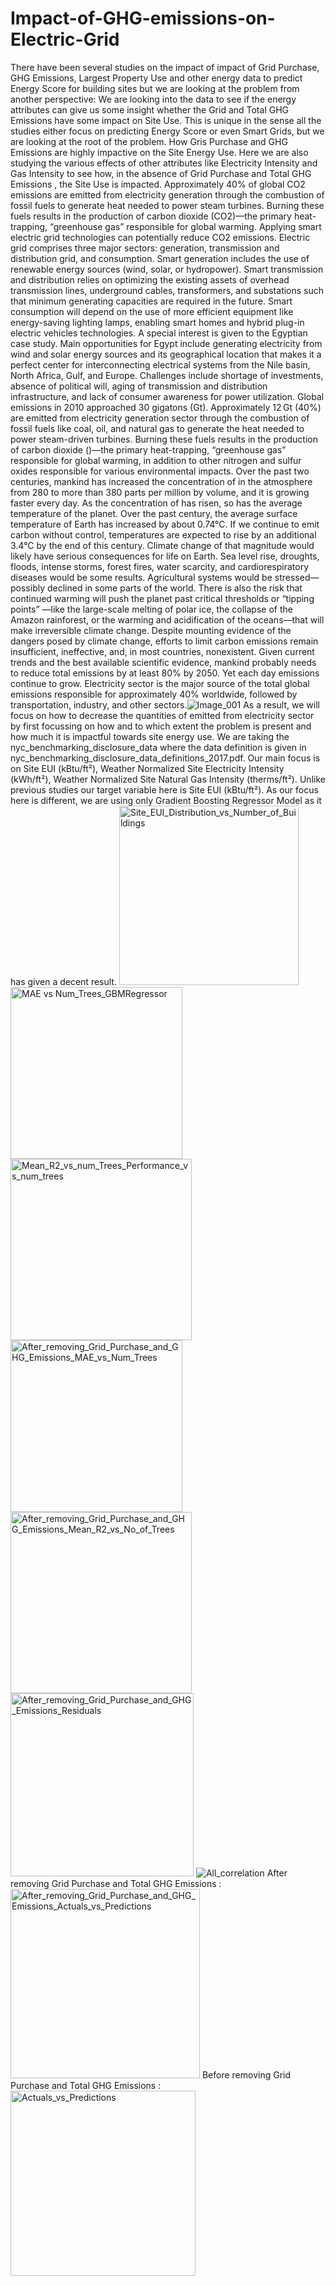 # Impact-of-GHG-emissions-on-Electric-Grid
There have been several studies on the impact of impact of Grid Purchase, GHG Emissions, Largest Property Use and other energy data to predict Energy Score for building sites but we are looking at the problem from another perspective: We are looking into the data to see if the energy attributes can give us some insight whether the Grid and Total GHG Emissions have some impact on Site Use. This is unique in the sense all the studies either focus on predicting Energy Score or even Smart Grids, but we are looking at the root of the problem. How Gris Purchase and GHG Emissions are highly impactive on the Site Energy Use. Here we are also studying the various effects of other attributes like Electricity Intensity and Gas Intensity to see how, in the absence of Grid Purchase and Total GHG Emissions , the Site Use is impacted.
Approximately 40% of global CO2 emissions are emitted from electricity generation through the combustion of fossil fuels to generate heat needed to power steam turbines. Burning these fuels results in the production of carbon dioxide (CO2)—the primary heat-trapping, “greenhouse gas” responsible for global warming. Applying smart electric grid technologies can potentially reduce CO2 emissions. Electric grid comprises three major sectors: generation, transmission and distribution grid, and consumption. Smart generation includes the use of renewable energy sources (wind, solar, or hydropower). Smart transmission and distribution relies on optimizing the existing assets of overhead transmission lines, underground cables, transformers, and substations such that minimum generating capacities are required in the future. Smart consumption will depend on the use of more efficient equipment like energy-saving lighting lamps, enabling smart homes and hybrid plug-in electric vehicles technologies. A special interest is given to the Egyptian case study. Main opportunities for Egypt include generating electricity from wind and solar energy sources and its geographical location that makes it a perfect center for interconnecting electrical systems from the Nile basin, North Africa, Gulf, and Europe. Challenges include shortage of investments, absence of political will, aging of transmission and distribution infrastructure, and lack of consumer awareness for power utilization.
Global  emissions in 2010 approached 30 gigatons (Gt). Approximately 12 Gt (40%) are emitted from electricity generation sector through the combustion of fossil fuels like coal, oil, and natural gas to generate the heat needed to power steam-driven turbines. Burning these fuels results in the production of carbon dioxide ()—the primary heat-trapping, “greenhouse gas” responsible for global warming, in addition to other nitrogen and sulfur oxides responsible for various environmental impacts.
Over the past two centuries, mankind has increased the concentration of  in the atmosphere from 280 to more than 380 parts per million by volume, and it is growing faster every day. As the concentration of  has risen, so has the average temperature of the planet. Over the past century, the average surface temperature of Earth has increased by about 0.74°C. If we continue to emit carbon without control, temperatures are expected to rise by an additional 3.4°C by the end of this century. Climate change of that magnitude would likely have serious consequences for life on Earth. Sea level rise, droughts, floods, intense storms, forest fires, water scarcity, and cardiorespiratory diseases would be some results. Agricultural systems would be stressed—possibly declined in some parts of the world. There is also the risk that continued warming will push the planet past critical thresholds or “tipping points” —like the large-scale melting of polar ice, the collapse of the Amazon rainforest, or the warming and acidification of the oceans—that will make irreversible climate change. Despite mounting evidence of the dangers posed by climate change, efforts to limit carbon emissions remain insufficient, ineffective, and, in most countries, nonexistent. Given current trends and the best available scientific evidence, mankind probably needs to reduce total  emissions by at least 80% by 2050. Yet each day emissions continue to grow.
Electricity sector is the major source of the total global  emissions responsible for approximately 40% worldwide, followed by transportation, industry, and other sectors.![Image_001](https://user-images.githubusercontent.com/18380810/184597627-7629e374-a4e3-4156-ab9d-3103513cca83.png)
As a result, we will focus on how to decrease the quantities of  emitted from electricity sector by first focussing on how and to which extent the problem is present and how much it is impactful towards site energy use.
We are taking the nyc_benchmarking_disclosure_data where the data definition is given in nyc_benchmarking_disclosure_data_definitions_2017.pdf. Our main focus is on Site EUI (kBtu/ft²), Weather Normalized Site Electricity Intensity (kWh/ft²), Weather Normalized Site Natural Gas Intensity (therms/ft²). Unlike previous studies our target variable here is Site EUI (kBtu/ft²). As our focus here is different, we are using only Gradient Boosting Regressor Model as it has given a decent result. 
<img width="287" alt="Site_EUI_Distribution_vs_Number_of_Buildings" src="https://user-images.githubusercontent.com/18380810/184598581-b4095432-ae38-4963-b6c1-5b0fc180e2a2.png">
<img width="275" alt="MAE vs Num_Trees_GBMRegressor" src="https://user-images.githubusercontent.com/18380810/184598662-eafcac3f-235f-4a64-a31a-aea0660cbd31.png">
<img width="290" alt="Mean_R2_vs_num_Trees_Performance_vs_num_trees" src="https://user-images.githubusercontent.com/18380810/184598670-18445075-3b35-4504-8380-40f3dd004214.png">
<img width="275" alt="After_removing_Grid_Purchase_and_GHG_Emissions_MAE_vs_Num_Trees" src="https://user-images.githubusercontent.com/18380810/184598725-2d4389cb-bdd4-45c6-a956-1fedcd91bf32.png">
<img width="290" alt="After_removing_Grid_Purchase_and_GHG_Emissions_Mean_R2_vs_No_of_Trees" src="https://user-images.githubusercontent.com/18380810/184598727-79eb02b4-95a3-42fc-9d6a-bb578fd48459.png">
<img width="293" alt="After_removing_Grid_Purchase_and_GHG_Emissions_Residuals" src="https://user-images.githubusercontent.com/18380810/184598729-e929ea1c-d340-452b-8c28-4975fe881dbc.png">
![All_correlation](https://user-images.githubusercontent.com/18380810/184598731-6b844e53-0e8b-4359-a443-8cb2d18ef47f.png)
After removing Grid Purchase and Total GHG Emissions :
<img width="303" alt="After_removing_Grid_Purchase_and_GHG_Emissions_Actuals_vs_Predictions" src="https://user-images.githubusercontent.com/18380810/184598736-f19a6bb7-9fd1-4702-94a4-96cb5d1cbb4e.png">
Before removing Grid Purchase and Total GHG Emissions :
<img width="296" alt="Actuals_vs_Predictions" src="https://user-images.githubusercontent.com/18380810/184599044-aa19b5d6-b88f-45b4-8b0e-dfc30c2984aa.png">
